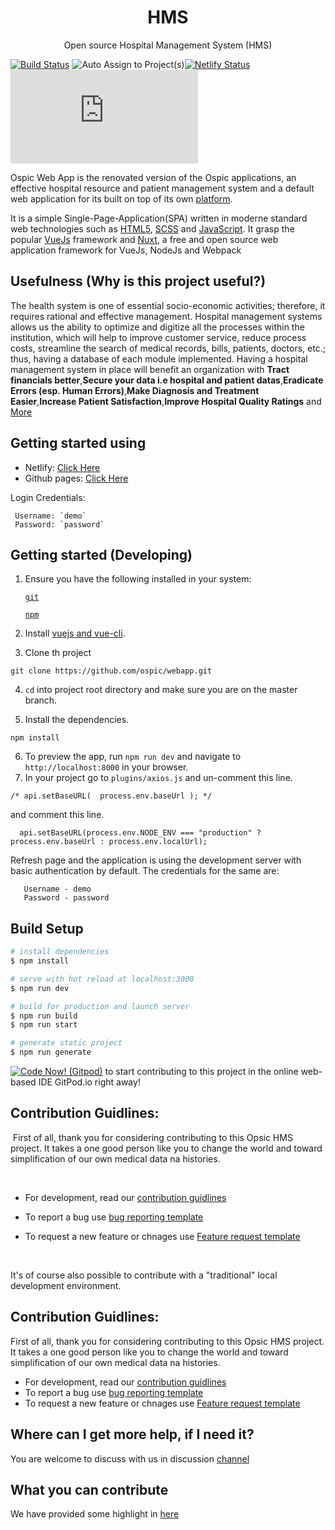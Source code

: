 <h1 align="center">HMS</h1>
<p align="center">Open source Hospital Management System (HMS) <p>
<!--<p align="center"><a href="https://github.com/JasonEtco/create-an-issue"><img alt="GitHub Actions status" src="https://github.com/JasonEtco/create-an-issue/workflows/Node%20CI/badge.svg"></a> <a href="https://codecov.io/gh/JasonEtco/create-an-issue/"><img src="https://badgen.now.sh/codecov/c/github/JasonEtco/create-an-issue" alt="Codecov"></a></p>-->

 [![Build Status](https://travis-ci.com/ospic/webapp.svg?branch=master)](https://travis-ci.com/ospic/webapp) ![Auto Assign to Project(s)](<https://github.com/ospic/webapp/workflows/Auto%20Assign%20to%20Project(s)/badge.svg>)[![Netlify Status](https://api.netlify.com/api/v1/badges/0c2790ca-2220-4b39-90c5-791c769e744b/deploy-status)](https://app.netlify.com/sites/ospic/deploys) [![Download ospic](https://sourceforge.net/sflogo.php?type=11&group_id=3283394)](https://sourceforge.net/p/ospic/)

Ospic Web App is the renovated version of the Ospic applications, an effective hospital resource and patient management system and a default web application for its built on top of its own [platform](https://github.com/ospic/platform).

It is a simple Single-Page-Application(SPA) written in moderne standard web technologies such as [HTML5](http://whatwg.org/html), [SCSS](http://sass-lang.com) and [JavaScript](https://developer.mozilla.org/en-US/docs/Web/JavaScript). It grasp the popular [VueJs](https://vuejs.org/) framework and [Nuxt](https://nuxtjs.org/), a free and open source web application framework for VueJs, NodeJs and Webpack

## Usefulness (Why is this project useful?)

The health system is one of essential socio-economic activities; therefore, it requires rational and effective management. Hospital management systems allows us the ability to optimize and digitize all the processes within the institution, which will help to improve customer service, reduce process costs, streamline the search of medical records, bills, patients, doctors, etc.; thus, having a database of each module implemented. Having a hospital management system in place will benefit an organization with **Tract financials better**,**Secure your data i.e hospital and patient datas**,**Eradicate Errors (esp. Human Errors)**,**Make Diagnosis and Treatment Easier**,**Increase Patient Satisfaction**,**Improve Hospital Quality Ratings** and [More](https://electronichealthreporter.com/importance-of-the-hospital-management-system/)

## Getting started using

- Netlify: [Click Here](https://ospic.netlify.app/)
- Github pages: [Click Here](https://ospic.github.io/webapp/)

Login Credentials:

```
 Username: `demo`
 Password: `password`
```

## Getting started (Developing)

1. Ensure you have the following installed in your system:

   [`git`](https://git-scm.com/downloads)

   [`npm`](https://nodejs.org/en/download/)

2. Install [vuejs and vue-cli](https://vuejs.org/v2/guide/installation.html).

3. Clone th project

```
git clone https://github.com/ospic/webapp.git
```

4. `cd` into project root directory and make sure you are on the master branch.

5. Install the dependencies.

```
npm install
```

6. To preview the app, run `npm run dev` and navigate to `http://localhost:8000` in your browser.
7. In your project go to `plugins/axios.js` and un-comment this line.

```
/* api.setBaseURL(  process.env.baseUrl ); */
```

and comment this line.

```
  api.setBaseURL(process.env.NODE_ENV === "production" ? process.env.baseUrl : process.env.localUrl);
```

Refresh page and the application is using the development server with basic authentication by default. The credentials for the same are:

```
   Username - demo
   Password - password
```

## Build Setup

```bash
# install dependencies
$ npm install

# serve with hot reload at localhost:3000
$ npm run dev

# build for production and launch server
$ npm run build
$ npm run start

# generate static project
$ npm run generate
```

[![Code Now! (Gitpod)](https://gitpod.io/button/open-in-gitpod.svg)](https://gitpod.io/#https://github.com/ospic/webapp)
to start contributing to this project in the online web-based IDE GitPod.io right away!

## Contribution Guidlines:

​
First of all, thank you for considering contributing to this Opsic HMS project. It takes a one good person like you to change the world and toward simplification of our own medical data na histories.

​

- For development, read our [contribution guidlines](https://github.com/ospic/webapp/blob/master/CONTRIBUTING.md)

- To report a bug use [bug reporting template](https://github.com/ospic/webapp/issues/new?assignees=&labels=enhancement&template=bug_report.md&title=)

- To request a new feature or chnages use [Feature request template](https://github.com/ospic/webapp/issues/new?assignees=&labels=&template=feature_request.md&title=)

  ​

It's of course also possible to contribute with a "traditional" local development environment.

## Contribution Guidlines:

First of all, thank you for considering contributing to this Opsic HMS project. It takes a one good person like you to change the world and toward simplification of our own medical data na histories.

- For development, read our [contribution guidlines](https://github.com/ospic/webapp/blob/master/CONTRIBUTING.md)
- To report a bug use [bug reporting template](https://github.com/ospic/webapp/issues/new?assignees=&labels=enhancement&template=bug_report.md&title=)
- To request a new feature or chnages use [Feature request template](https://github.com/ospic/webapp/issues/new?assignees=&labels=&template=feature_request.md&title=)

## Where can I get more help, if I need it?

You are welcome to discuss with us in discussion [channel](https://github.com/ospic/webapp/discussions)

## What you can contribute

We have provided some highlight in [here](https://github.com/ospic/webapp/blob/master/WOKFLOW.md)
